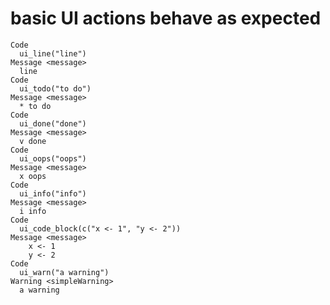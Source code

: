 # basic UI actions behave as expected

    Code
      ui_line("line")
    Message <message>
      line
    Code
      ui_todo("to do")
    Message <message>
      * to do
    Code
      ui_done("done")
    Message <message>
      v done
    Code
      ui_oops("oops")
    Message <message>
      x oops
    Code
      ui_info("info")
    Message <message>
      i info
    Code
      ui_code_block(c("x <- 1", "y <- 2"))
    Message <message>
        x <- 1
        y <- 2
    Code
      ui_warn("a warning")
    Warning <simpleWarning>
      a warning

